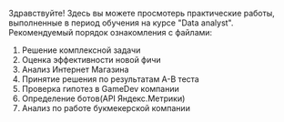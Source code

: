 Здравствуйте!
Здесь вы можете просмотерь практические работы, выполненные в период обучения на курсе "Data analyst".
Рекомендуемый порядок ознакомления с файлами:
1. Решение комплексной задачи
2. Оценка эффективности новой фичи
3. Анализ Интернет Магазина
4. Принятие решения по результатам A-B теста
5. Проверка гипотез в GameDev компании
6. Определение ботов(API Яндекс.Метрики)
7. Анализ по работе букмекерской компании
